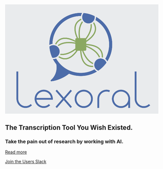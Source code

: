 ![Lexoral Logo](/frontend/public/assets/card.png)

## The Transcription Tool You Wish Existed.

### Take the pain out of research by working with AI.

[Read more](https://lexoral.com)

[Join the Users Slack](https://join.slack.com/t/lexoral-users/shared_invite/zt-yk0j76n5-KcQwnmCJ7FKkLsj_ik05Pw)
